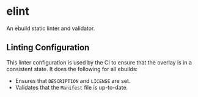 # elint

An ebuild static linter and validator.

## Linting Configuration

This linter configuration is used by the CI to ensure that the overlay
is in a consistent state. It does the following for all ebuilds:

- Ensures that `DESCRIPTION` and `LICENSE` are set.
- Validates that the `Manifest` file is up-to-date.